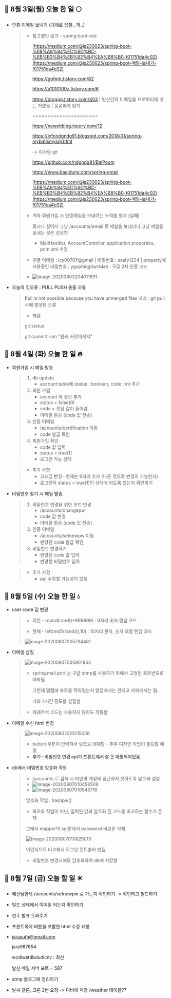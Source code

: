 ## :pig2: 8월 3일(월) 오늘 한 일 :full_moon:

* 인증 이메일 보내기 (대체로 삽질.. 하..)

  > * 참고했던 링크 - spring boot rest 
  >
  >   [https://medium.com/@js230023/spring-boot-%EB%A9%94%EC%9D%BC-%EB%B3%B4%EB%82%B4%EA%B8%B0-f01751da4c02](https://medium.com/@js230023/spring-boot-메일-보내기-f01751da4c02)
  >
  >   https://gofnrk.tistory.com/82
  >
  >   https://a1010100z.tistory.com/6
  >
  >   https://drsggg.tistory.com/403 | 발신인의 이메일을 프로퍼티에 넣는 거였음 | 꼼꼼하게 읽기
  >
  >   ======================
  >
  >   https://newehblog.tistory.com/12
  >
  >   https://infondgndg91.blogspot.com/2018/01/spring-mybatismysql.html
  >
  >   -> 이사람 git 
  >
  >   https://github.com/ndgndg91/BalPoom
  >
  >   https://www.baeldung.com/spring-email
  >
  >   [https://medium.com/@js230023/spring-boot-%EB%A9%94%EC%9D%BC-%EB%B3%B4%EB%82%B4%EA%B8%B0-f01751da4c02](https://medium.com/@js230023/spring-boot-메일-보내기-f01751da4c02)
  >
  > * 계속 회원가입 시 인증메일을 보내려는 노력을 했고 (실패)
  >
  >   혹시나 싶어서 그냥 /accounts/email 로 메일을 보냈더니 그냥 메일을 보내는 것은 성공함
  >
  >   * MailHandler, AccountContoller, application.properties, pom.xml 수정
  >
  > * 구글 이메일 : lcy00707@gmail | 비밀번호 : ssafy1234 | property에 사용중인 비밀번호 : yguphiqgtiwcblae : 구글 2차 인증 코드 
  >
  > * ![image-20200803204011691](C:\Users\multicampus\AppData\Roaming\Typora\typora-user-images\image-20200803204011691.png)

* 오늘의 깃오류 : PULL PUSH 충돌 오류

  > Pull is not possible because you have unmerged files 에러 : git pull 시에 발생한 오류
  >
  > * 해결
  >
  > git status
  >
  > git commit -am "원래 커밋메세지"
  >
  > 



## :pig_nose: 8월 4일 (화) 오늘 한 일 :fire:

* 회원가입 시 메일 발송

  > 1. db update 
  >    * account table에 status : boolean, code : int 추가
  > 2. 회원 가입 
  >    * account 에 정보 추가
  >    * status = false(0) 
  >    * code = 랜덤 값이 들어감
  >    * 이메일 발송 (code 값 전송)
  > 3. 인증 이메일
  >    * /accounts/certification 이동
  >    * code 발급 확인
  > 4. 회원가입 확인
  >    * code 값 입력
  >    * status = true(1) 
  >    * 로그인 가능 상태

  > * 추가 사항
  >   * 코드값 변경 : 현재는 6자리 숫자 (다른 것으로 변경이 가능한지)
  >   * 로그인이 status = true(1)인 상태에 되도록 했는지 확인하기

* 비밀번호 찾기 시 메일 발송

  > 1. 비밀번호 변경을 위한 코드 변경
  >    * /accounts/changepw
  >    * code 값 변경
  >    * 이메일 발송 (code 값 전송)
  > 2. 인증 이메일
  >    * /accounts/setnewpw 이동
  >    * 변경된 code 발급 확인
  > 3. 비밀번호 변경하기
  >    * 변경된 code 값 입력
  >    * 변경할 비밀번호 입력

  > * 추가 사항
  >   * api 수정할 가능성이 있음





## :pig2: 8월 5일 (수) 오늘 한 일 :droplet:

* user code 값 변경

  > * 이전 - round(rand()*999999) : 6자리 숫자 랜덤 코드 
  >
  > * 현재 - left(md5(rand()),10) : 10자리 문자, 숫자 조합 랜덤 코드
  >
  > ![image-20200807005734481](C:\Users\multicampus\AppData\Roaming\Typora\typora-user-images\image-20200807005734481.png)

* 이메일 삽질

  > ![image-20200807005901844](C:\Users\multicampus\AppData\Roaming\Typora\typora-user-images\image-20200807005901844.png)
  >
  > * spring.mail.port 는 구글 stmp를 사용하기 위해서 고정된 포트번호로 예측됨
  >
  >   그런데 멀캠에 포트를 막아뒀는지 멀캠에서는 안되고 카페에서는 됨.. 
  >
  >   거의 4시간 정도를 삽질함
  >
  > * 아래주석 코드는 사용하지 않아도 작동함

* 이메일 수신 html 변경

  > ![image-20200807010215058](C:\Users\multicampus\AppData\Roaming\Typora\typora-user-images\image-20200807010215058.png)
  >
  > * button 부분이 안먹혀서 링크로 대체함 - 추후 디자인 작업이 필요할 예정
  > * **추가 : 비밀번호 변경 api가 프론트에서 잘 못 매핑되어있음**

* db에서 비밀번호 암호화 작업

  > * /accounts 로 검색 시 타인의 계정에 접근하지 못하도록 암호화 설정
  > * ![image-20200807010456508](C:\Users\multicampus\AppData\Roaming\Typora\typora-user-images\image-20200807010456508.png)
  > * ![image-20200807010545719](C:\Users\multicampus\AppData\Roaming\Typora\typora-user-images\image-20200807010545719.png)
  >
  > ​        암호화 작업 : hashpw()
  >
  > * 복호화 작업이 아닌, 입력된 값과 암호화 된 코드를 비교하는 함수가 존재
  >
  > ​       그래서 mapper의 sql문에서 password 비교문 삭제
  >
  > ​       ![image-20200807010829019](C:\Users\multicampus\AppData\Roaming\Typora\typora-user-images\image-20200807010829019.png)
  >
  > ​        이런식으로 비교해서 로그인 컨트롤러 만듬
  >
  > * 비밀번호 변경시에도 암호화하여 db에 저장함



## :pig2: 8월 7일 (금) 오늘 할 일 :eight_pointed_black_star:

* 혜선님한테 /accounts/setnewpw 로 가는지 확인하기 -> 확인하고 빌드하기

* 빌드 상태에서 이메일 되는지 확인하기

* 현수 발표 도와주기

* 프론트쪽에 버튼을 포함한 html 수정 요청

* jaraauth@gmail.com

  jara987654

  wcdiwstdbdudicnv : 최신

  발신 메일 서버 포트 = 587

* stmp 블로그에 정리하기

* 날씨 클론, 크론 2번 요청 -> 디비에 저장 (weather 테이블??

